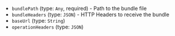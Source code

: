 
* `bundlePath` (type: `Any`, required) - Path to the bundle file
* `bundleHeaders` (type: `JSON`) - HTTP Headers to receive the bundle
* `baseUrl` (type: `String`)
* `operationHeaders` (type: `JSON`)